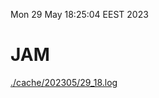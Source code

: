 Mon 29 May 18:25:04 EEST 2023
# JAM
<a href='./cache/202305/29_18.log'>./cache/202305/29_18.log</a>
